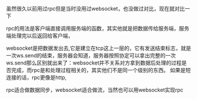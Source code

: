虽然很久以前用过rpc但是当时没用过websocket，也没做过对比，现在就对比一下

rpc的用法是客户端直接调用服务端的函数，其实他就是把数据传给服务端，服务端处理完以后返回给客户端，

websocket是把数据发出去,它是建立在tcp这上一层的，它有发送结束标志，就是一次ws.send的结束，服务器会知道，服务器按照协定可以拿出完整的一次ws.send那么区别就出来了：websocket并不关系对方拿到数据后处理的过程是否完成，而rpc是和处理过程相关的，其实他们不是同一个级别的东西。
如果是短连接的话，rpc更像是http,

rpc适合做数据同步，websocket适合做流，当然也可以用websocket实现rpc
